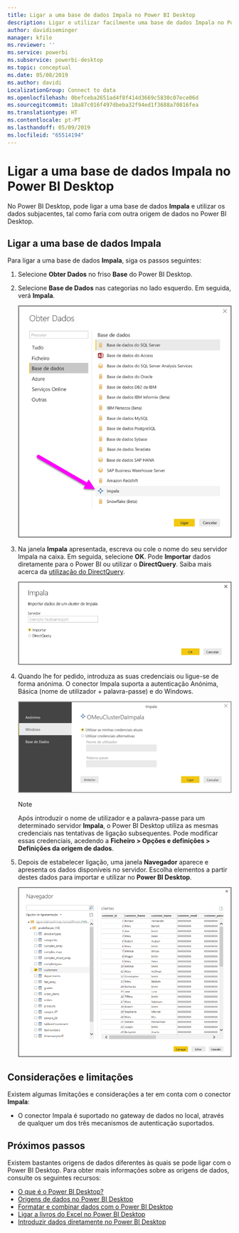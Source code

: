 ```yaml
---
title: Ligar a uma base de dados Impala no Power BI Desktop
description: Ligar e utilizar facilmente uma base de dados Impala no Power BI Desktop
author: davidiseminger
manager: kfile
ms.reviewer: ''
ms.service: powerbi
ms.subservice: powerbi-desktop
ms.topic: conceptual
ms.date: 05/08/2019
ms.author: davidi
LocalizationGroup: Connect to data
ms.openlocfilehash: 0befceba2651ad4f8f414d3669c5830c07ece06d
ms.sourcegitcommit: 10a87c016f497dbeba32f94ed1f3688a70816fea
ms.translationtype: HT
ms.contentlocale: pt-PT
ms.lasthandoff: 05/09/2019
ms.locfileid: "65514194"
---
```

# <a name="connect-to-an-impala-database-in-power-bi-desktop"></a>Ligar a uma base de dados Impala no Power BI Desktop
No Power BI Desktop, pode ligar a uma base de dados **Impala** e utilizar os dados subjacentes, tal como faria com outra origem de dados no Power BI Desktop.

## <a name="connect-to-an-impala-database"></a>Ligar a uma base de dados Impala
Para ligar a uma base de dados **Impala**, siga os passos seguintes: 

1. Selecione **Obter Dados** no friso **Base** do Power BI Desktop. 

2. Selecione **Base de Dados** nas categorias no lado esquerdo. Em seguida, verá **Impala**.

    ![Obter Dados](media/desktop-connect-impala/connect_impala_2.png)

3. Na janela **Impala** apresentada, escreva ou cole o nome do seu servidor Impala na caixa. Em seguida, selecione **OK**. Pode **Importar** dados diretamente para o Power BI ou utilizar o **DirectQuery**. Saiba mais acerca da [utilização do DirectQuery](desktop-use-directquery.md).

    ![Janela Impala](media/desktop-connect-impala/connect_impala_3a.png)

4. Quando lhe for pedido, introduza as suas credenciais ou ligue-se de forma anónima. O conector Impala suporta a autenticação Anónima, Básica (nome de utilizador + palavra-passe) e do Windows.

    ![Conector Impala](media/desktop-connect-impala/connect_impala_4.png)

    > [!NOTE]
    > Após introduzir o nome de utilizador e a palavra-passe para um determinado servidor **Impala**, o Power BI Desktop utiliza as mesmas credenciais nas tentativas de ligação subsequentes. Pode modificar essas credenciais, acedendo a **Ficheiro > Opções e definições > Definições da origem de dados**.


5. Depois de estabelecer ligação, uma janela **Navegador** aparece e apresenta os dados disponíveis no servidor. Escolha elementos a partir destes dados para importar e utilizar no **Power BI Desktop**.

    ![Janela Navegador](media/desktop-connect-impala/connect_impala_5.png)

## <a name="considerations-and-limitations"></a>Considerações e limitações
Existem algumas limitações e considerações a ter em conta com o conector **Impala**:

* O conector Impala é suportado no gateway de dados no local, através de qualquer um dos três mecanismos de autenticação suportados.

## <a name="next-steps"></a>Próximos passos
Existem bastantes origens de dados diferentes às quais se pode ligar com o Power BI Desktop. Para obter mais informações sobre as origens de dados, consulte os seguintes recursos:

* [O que é o Power BI Desktop?](desktop-what-is-desktop.md)
* [Origens de dados no Power BI Desktop](desktop-data-sources.md)
* [Formatar e combinar dados com o Power BI Desktop](desktop-shape-and-combine-data.md)
* [Ligar a livros do Excel no Power BI Desktop](desktop-connect-excel.md)   
* [Introduzir dados diretamente no Power BI Desktop](desktop-enter-data-directly-into-desktop.md)   

